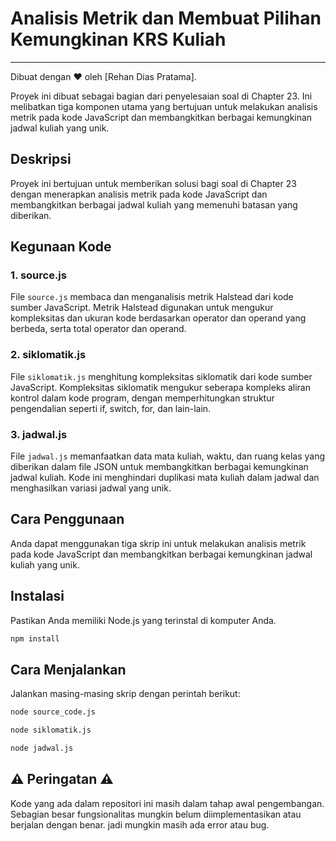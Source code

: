
# Analisis Metrik dan Membuat Pilihan Kemungkinan KRS Kuliah
---

Dibuat dengan :heart: oleh [Rehan Dias Pratama].

Proyek ini dibuat sebagai bagian dari penyelesaian soal di Chapter 23. Ini melibatkan tiga komponen utama yang bertujuan untuk melakukan analisis metrik pada kode JavaScript dan membangkitkan berbagai kemungkinan jadwal kuliah yang unik.

## Deskripsi

Proyek ini bertujuan untuk memberikan solusi bagi soal di Chapter 23 dengan menerapkan analisis metrik pada kode JavaScript dan membangkitkan berbagai jadwal kuliah yang memenuhi batasan yang diberikan.

## Kegunaan Kode

### 1. source.js

File `source.js` membaca dan menganalisis metrik Halstead dari kode sumber JavaScript. Metrik Halstead digunakan untuk mengukur kompleksitas dan ukuran kode berdasarkan operator dan operand yang berbeda, serta total operator dan operand.

### 2. siklomatik.js

File `siklomatik.js` menghitung kompleksitas siklomatik dari kode sumber JavaScript. Kompleksitas siklomatik mengukur seberapa kompleks aliran kontrol dalam kode program, dengan memperhitungkan struktur pengendalian seperti if, switch, for, dan lain-lain.

### 3. jadwal.js

File `jadwal.js` memanfaatkan data mata kuliah, waktu, dan ruang kelas yang diberikan dalam file JSON untuk membangkitkan berbagai kemungkinan jadwal kuliah. Kode ini menghindari duplikasi mata kuliah dalam jadwal dan menghasilkan variasi jadwal yang unik.

## Cara Penggunaan

Anda dapat menggunakan tiga skrip ini untuk melakukan analisis metrik pada kode JavaScript dan membangkitkan berbagai kemungkinan jadwal kuliah yang unik.

## Instalasi

Pastikan Anda memiliki Node.js yang terinstal di komputer Anda.
```bash
npm install
```

## Cara Menjalankan

Jalankan masing-masing skrip dengan perintah berikut:

```bash
node source_code.js
```

```bash
node siklomatik.js
```

```bash
node jadwal.js
```



## ⚠️ Peringatan ⚠️

Kode yang ada dalam repositori ini masih dalam tahap awal pengembangan. Sebagian besar fungsionalitas mungkin belum diimplementasikan atau berjalan dengan benar. jadi mungkin masih ada error atau bug.

